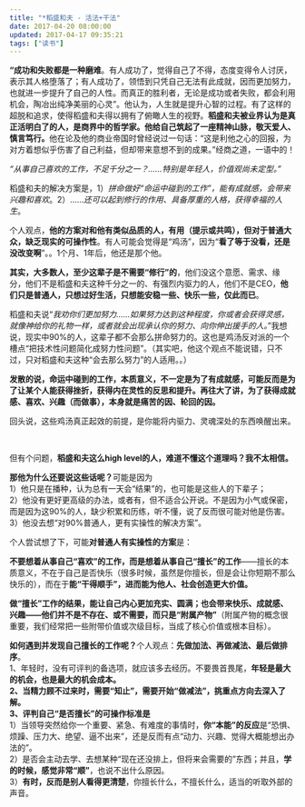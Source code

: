 ```yaml
---
title: "*稻盛和夫 - 活法+干法"
date: 2017-04-20 08:00:00
updated: 2017-04-17 09:35:21
tags: ["读书"]
---
```

<p><strong>“成功和失败都是一种磨难</strong>。有人成功了，觉得自己了不得，态度变得令人讨厌，表示其人格堕落了；有人成功了，领悟到只凭自己无法有此成就，因而更加努力，也就进一步提升了自己的人性。而真正的胜利者，无论是成功或者失败，都会利用机会，陶冶出纯净美丽的心灵”。他认为，人生就是提升心智的过程。有了这样的超脱和追求，使得稻盛和夫得以拥有了俯瞰人生的视野。<strong>稻盛和夫被业界认为是真正活明白了的人，是商界中的哲学家。他给自己筑起了一座精神山脉，敬天爱人、慎言笃行。</strong>他在论及他的商业帝国时曾经说过一句话：“这是利他之心的回报，为对方着想似乎伤害了自己利益，但却带来意想不到的成果。”经商之道，一语中的！</p><p><em>“从事自己喜欢的工作，不足千分之一？……特别是年轻人，价值观尚未定型。”</em></p><p>稻盛和夫的解决方案是，1）<em>拼命做好“命运中碰到的工作”，能有成就感，会带来兴趣和喜欢</em>。2）……<em>还可以起到修行的作用、具备厚重的人格，获得幸福的人生</em>。</p><p>个人观点，<strong>他的方案对和他有类似品质的人，有用（提示或共鸣），但对于普通大众，缺乏现实的可操作性</strong>。有人可能会觉得是“鸡汤”，因为“<strong>看了等于没看，还是没改变啊</strong>”。。1个月、1年后，他还是那个他。</p><p><strong>其实，大多数人，至少这辈子是不需要“修行”的</strong>，他们没这个意愿、需求、缘分，他们不是稻盛和夫这种千分之一的、有强烈内驱力的人，他们不是CEO，<strong>他们只是普通人，只想过好生活，只想能安稳一些、快乐一些，仅此而已</strong>。</p><p>稻盛和夫说“<em>我劝你们更加努力……如果努力达到这种程度，你或者会获得灵感，就像神给你的礼物一样，或者就会出现承认你的努力、向你伸出援手的人。</em>”我想说，现实中90%的人，这辈子都不会那么拼命努力的。这也是鸡汤反对派的一个槽点“把技术性问题简化成努力性问题”。（其实吧，他这个观点不能说错，只不过，只对稻盛和夫这种“会去那么努力”的人适用。。）</p><p><strong>发散的说，命运中碰到的工作，本质意义，不一定是为了有成就感，可能反而是为了让某个人能获得挫折，获得内在灵性的反思和提升。再往大了讲，为了获得成就感、喜欢、兴趣（而做事），本身就是痛苦的因、轮回的因。</strong></p><p>回头说，这些鸡汤真正起效的前提，是你能将内驱力、灵魂深处的东西唤醒出来。</p><p><br/></p><p>但有个问题，<strong>稻盛和夫这么high level的人，难道不懂这个道理吗？我不太相信。</strong></p><p><strong>那他为什么还要说这些话呢？</strong>可能是因为<br/>1）他只是在播种，认为总有一天会“结果”的，也可能是这些人的下辈子；<br/>2）他没有更好更高级的办法，或者有，但不适合公开说。不是因为小气或保密，而是因为这90%的人，缺少积累和历练，听不懂，说了反而很可能对他是伤害。<br/>3）他没去想“对90%普通人，更有实操性的解决方案”。</p><p>个人尝试想了下，可能<strong>对普通人有实操性的方案</strong>是：</p><p><strong>不要想着从事自己“喜欢”的工作，而是想着从事自己“擅长”的工作</strong>——擅长的本质意义，不在于自己是否快乐（很多时候，虽然是你擅长，但是会让你短期不那么快乐的），而在于<strong>能“干得顺手”，进而能为他人、社会创造更大价值。</strong></p><p><strong>做“擅长”工作的结果，能让自己内心更加充实、圆满；也会带来快乐、成就感、兴趣——他们并不是不存在、或不需要，而只是“附属产物”</strong>（附属产物的概念很重要，我们经常把一些附带价值或次级目标，当成了核心价值或根本目标）。</p><p><strong>如何遇到并发现自己擅长的工作呢？</strong>个人观点：<strong>先做加法、再做减法、最后做排序</strong>。<br/>1、年轻时，没有可评判的备选项，就应该多去经历。不要畏首畏尾，<strong>年轻是最大的机会，也是最大的机会成本。</strong><br/><strong>2、当精力顾不过来时，需要“知止”，需要开始“做减法”，挑重点方向去深入了解。</strong><br/><strong>3、评判</strong><strong>自己“是否擅长”的可操作标准是</strong><br/>1）当领导突然给你一个重要、紧急、有难度的事情时，<strong>你“本能”的反应</strong>是“恐惧、烦躁、压力大、绝望、逼不出来”，还是反而有点“动力、兴趣、觉得大概能想出办法的”。<br/>2）是否会主动去学、去想某种“现在还没排上，但将来会需要的”东西；并且，<strong>学的时候，感觉非常“顺”</strong>，也说不出什么原因。<br/>3）<strong>有时，反而是别人看得更清楚</strong>，你擅长什么，不擅长什么，适当的听取外部的声音。</p>
